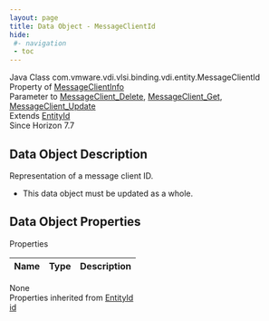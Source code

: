 ```yaml
---
layout: page
title: Data Object - MessageClientId
hide:
 #- navigation
 - toc
---
```


  
  
  



Java Class
    com.vmware.vdi.vlsi.binding.vdi.entity.MessageClientId  
Property of
     [MessageClientInfo](vdi.utils.MessageClient.MessageClientInfo.md#field_detail)  
Parameter to
     [MessageClient_Delete](vdi.utils.MessageClient.md#delete), [MessageClient_Get](vdi.utils.MessageClient.md#get), [MessageClient_Update](vdi.utils.MessageClient.md#update)  
Extends
     [EntityId](vdi.EntityId.md)  
Since 
    Horizon 7.7

## Data Object Description 

Representation of a message client ID. 

  * This data object must be updated as a whole.



## Data Object Properties

Properties

Name |  Type |  Description   
---|---|---  
None  
Properties inherited from [EntityId](vdi.EntityId.md)  
[id](vdi.EntityId.md#id)  
  
  
 
  
  

